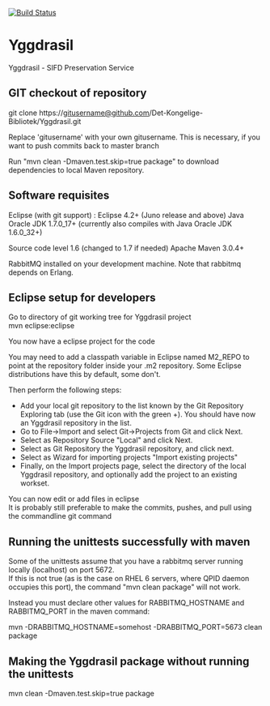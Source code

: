 [![Build Status](https://travis-ci.org/Det-Kongelige-Bibliotek/Yggdrasil.png?branch=master)](https://travis-ci.org/Det-Kongelige-Bibliotek/Yggdrasil)

Yggdrasil
=========

Yggdrasil - SIFD Preservation Service


GIT checkout of repository
--------------------------

git clone https://gitusername@github.com/Det-Kongelige-Bibliotek/Yggdrasil.git

Replace 'gitusername' with your own gitusername.
This is necessary, if you want to push commits back to master branch 

Run "mvn clean -Dmaven.test.skip=true package" to download dependencies to local Maven repository.

Software requisites
-------------------

Eclipse (with git support) : Eclipse 4.2+ (Juno release and above)
Java Oracle JDK 1.7.0_17+ (currently also compiles with Java Oracle JDK 1.6.0_32+)

Source code level 1.6 (changed to 1.7 if needed)
Apache Maven 3.0.4+

RabbitMQ installed on your development machine. Note that rabbitmq depends on Erlang.

Eclipse setup for developers
----------------------------
Go to directory of git working tree for Yggdrasil project  
mvn eclipse:eclipse

You now have a eclipse project for the code

You may need to add a classpath variable in Eclipse named M2_REPO to point
at the repository folder inside your .m2 repository. 
Some Eclipse distributions have this by default, some don't.

Then perform the following steps:  
  - Add your local git repository to the list known by the Git Repository Exploring tab (use the Git icon with the green +). You should have now an Yggdrasil repository in the list. 
  - Go to File->Import and select Git->Projects from Git and click Next. 
  - Select as Repository Source "Local" and click Next.  
  - Select as Git Repository the Yggdrasil repository, and click next.  
  - Select as Wizard for importing projects "Import existing projects" 
  - Finally, on the Import projects page, select the directory of the local Yggdrasil repository, and optionally add the project to an existing workset. 

You can now edit or add files in eclipse  
It is probably still preferable to make the commits, pushes, and pull using the commandline git command 

Running the unittests successfully with maven
---------------------------------------------

Some of the unittests assume that you have a rabbitmq server running locally (localhost) on port 5672.   
If this is not true (as is the case on RHEL 6 servers, where QPID daemon occupies this port), the command "mvn clean package" will not work.

Instead you must declare other values for RABBITMQ_HOSTNAME and RABBITMQ_PORT in the maven command:

mvn -DRABBITMQ_HOSTNAME=somehost -DRABBITMQ_PORT=5673 clean package


Making the Yggdrasil package without running the unittests
----------------------------------------------------------

mvn clean -Dmaven.test.skip=true package


